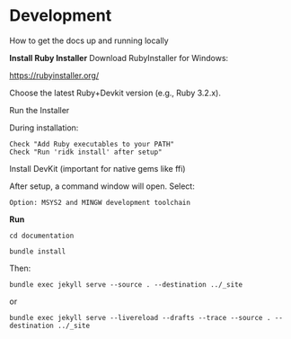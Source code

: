 # Development

How to get the docs up and running locally

**Install Ruby Installer**
Download RubyInstaller for Windows:

https://rubyinstaller.org/

Choose the latest Ruby+Devkit version (e.g., Ruby 3.2.x).

Run the Installer

During installation:

    Check "Add Ruby executables to your PATH"
    Check "Run 'ridk install' after setup"

Install DevKit (important for native gems like ffi)

After setup, a command window will open. Select:

    Option: MSYS2 and MINGW development toolchain

**Run**

```
cd documentation

bundle install

```

Then:

```
bundle exec jekyll serve --source . --destination ../_site
```

or 

```
bundle exec jekyll serve --livereload --drafts --trace --source . --destination ../_site
```